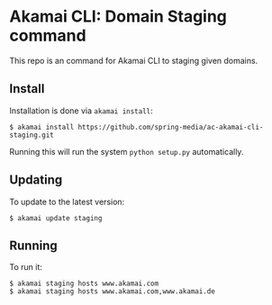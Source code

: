 # Akamai CLI: Domain Staging command

This repo is an command for Akamai CLI to staging given domains.

## Install

Installation is done via `akamai install`:

```
$ akamai install https://github.com/spring-media/ac-akamai-cli-staging.git
```

Running this will run the system `python setup.py` automatically. 

## Updating

To update to the latest version:

```
$ akamai update staging
```

## Running

To run it:

```
$ akamai staging hosts www.akamai.com
$ akamai staging hosts www.akamai.com,www.akamai.de
```

